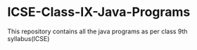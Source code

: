 # ICSE-Class-IX-Java-Programs
This repository contains all the java programs as per class 9th syllabus(ICSE)

